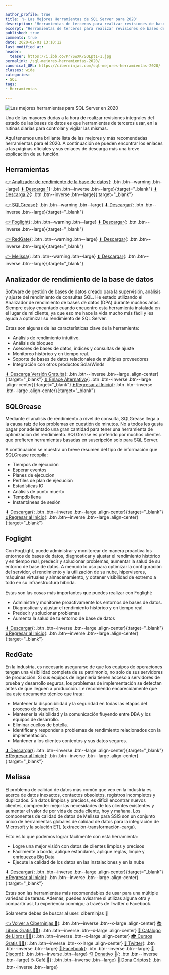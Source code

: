 ```yaml
---

author_profile: true
title: '▷ Las Mejores Herramientas de SQL Server para 2020'
description: "Herramientas de terceros para realizar revisiones de bases de datos desde un servidor de SQL"
excerpt: "Herramientas de terceros para realizar revisiones de bases de datos desde un servidor de SQL"
published: true
comments: true
date: 2020-02-01 13:10:12
last_modified_at: 
header:
  teaser: https://i.ibb.co/Pr7SwXK/SQLpt1-1.jpg
permalink: /sql-mejores-herramientas-2020/
canonical_URL: https://ciberninjas.com/sql-mejores-herramientas-2020/
classes: wide
categories:
- SQL
tags:
- Herramientas

---
```


![](https://i.ibb.co/Pr7SwXK/SQLpt1-1.jpg "Las mejores herramientas para SQL Server en 2020")

Una de las mayores dudas a la hora de realizar revisiones integrales del estado de las bases de datos es que herramientas de terceros usar, en la rutinas diarias para controlar y vigilar las mismas.

Aquí tenemos una brillante lista de las mejores y más recomendadas herramientas para el 2020. A continuación se pueden encontrar los enlaces a las páginas oficiales y sus enlaces de descarga más una breve explicación de su función.

## Herramientas

[👉 Analizador de rendimiento de la base de datos](/sql-mejores-herramientas-2020/#analizador-de-rendimiento-de-la-base-de-datos){: .btn .btn--warning .btn--large} [⬇ Descarga 1](https://www.solarwinds.com/database-performance-analyzer/registration?){: .btn .btn--inverse .btn--large}{:target="_blank"} [⬇ Descarga 2](https://www.solarwinds.com/free-tools/database-performance-analyzer-free){: .btn .btn--inverse .btn--large}{:target="_blank"}

[👉 SQLGrease](/sql-mejores-herramientas-2020/#sqlgrease){: .btn .btn--warning .btn--large} [⬇ Descargar](https://sqlgrease.com/Home/PricingOptions?){: .btn .btn--inverse .btn--large}{:target="_blank"}

[👉 Foglight](/sql-mejores-herramientas-2020/#foglight){: .btn .btn--warning .btn--large} [⬇ Descargar](https://www.quest.com/register/55612/){: .btn .btn--inverse .btn--large}{:target="_blank"}

[👉 RedGate](/sql-mejores-herramientas-2020/#redgate){: .btn .btn--warning .btn--large} [⬇ Descargar](https://www.red-gate.com/products/dba/sql-monitor/entrypage/improve-your-deployment-performance){: .btn .btn--inverse .btn--large}{:target="_blank"}

[👉 Melissa](/sql-mejores-herramientas-2020/#melissa){: .btn .btn--warning .btn--large} [⬇ Descargar](https://www.melissa.com/pricing/){: .btn .btn--inverse .btn--large}{:target="_blank"}

## Analizador de rendimiento de la base de datos

Software de gestión de bases de datos creado para la supervisión, análisis y ajuste del rendimiento de consultas SQL. He estado utilizando el Analizador de rendimiento de bases de datos (DPA) durante muchos años. Siempre estoy encantado cuando encuentro esta herramienta instalada en el lugar de mi cliente, ya que eso me hace la vida mucho más fácil y les ayuda a optimizar su rendimiento de SQL Server.

Estas son algunas de las características clave de la herramienta:

- Análisis de rendimiento intuitivo.
- Análisis de bloqueo
- Asesores de bases de datos, índices y consultas de ajuste
- Monitoreo histórico y en tiempo real.
- Soporte de bases de datos relacionales de múltiples proveedores
- Integración con otros productos SolarWinds

[⬇ Descarga Versión Gratuita](https://www.solarwinds.com/database-performance-analyzer/registration?){: .btn .btn--inverse .btn--large .align-center}{:target="_blank"} [⬇ Enlace Alternativo](https://www.solarwinds.com/free-tools/database-performance-analyzer-free){: .btn .btn--inverse .btn--large .align-center}{:target="_blank"} [⏫ Regresar al Inicio](/sql-mejores-herramientas-2020/#herramientas){: .btn .btn--inverse .btn--large .align-center}{:target="_blank"}

## SQLGrease

Mediante el análisis de rendimiento a nivel de consulta, SQLGrease llega a la causa raíz de los problemas en cuestión de minutos. No a todos les gusta pagar por adelantado una gran cantidad para tener una herramienta de optimización del rendimiento. SQLGrease es preferido por muchos clientes que prefieren herramientas basadas en suscripción solo para SQL Server.

A continuación se muestra un breve resumen del tipo de información que SQLGrease recopila:

- Tiempos de ejecución
- Esperar eventos
- Planes de ejecucion
- Perfiles de plan de ejecución
- Estadísticas IO
- Análisis de punto muerto
- Tempdb llena
- Instantáneas de sesión

[⬇ Descargar](https://sqlgrease.com/Home/PricingOptions?){: .btn .btn--inverse .btn--large .align-center}{:target="_blank"} [⏫ Regresar al Inicio](/sql-mejores-herramientas-2020/#herramientas){: .btn .btn--inverse .btn--large .align-center}{:target="_blank"}

## Foglight

Con FogLight, puede administrar y monitorear de manera proactiva los entornos de bases de datos, diagnosticar y ajustar el rendimiento histórico y en tiempo real, predecir y solucionar problemas, aumentar la salud de su entorno de base de datos. A menudo lo uso para optimizar la configuración del servidor, el rendimiento y la utilización de su nube, hipervisores, máquinas virtuales y almacenamiento, y obtener visibilidad de extremo a todo en su infraestructura híbrida.

Estas son las cosas más importantes que puedes realizar con Foglight:

- Administre y monitoree proactivamente los entornos de bases de datos.
- Diagnosticar y ajustar el rendimiento histórico y en tiempo real.
- Predecir y solucionar problemas
- Aumenta la salud de tu entorno de base de datos

[⬇ Descargar](https://www.quest.com/register/55612/){: .btn .btn--inverse .btn--large .align-center}{:target="_blank"} [⏫ Regresar al Inicio](/sql-mejores-herramientas-2020/#herramientas){: .btn .btn--inverse .btn--large .align-center}{:target="_blank"}

## RedGate

En la industria, es necesario asegurarse de que los equipos de operaciones tengan una visibilidad completa de su patrimonio, no solo de sus servidores de producción. Si sus equipos de ingeniería tienen acceso a servidores de prueba y desarrollo seguros, los problemas de implementación se detectan antes de que lleguen a producción. Le recomiendo encarecidamente que lea este documento técnico que trata:

- Mantener la disponibilidad y la seguridad en todas las etapas del proceso de desarrollo.
- Mantener la visibilidad y la comunicación fluyendo entre DBA y los equipos de desarrollo.
- Eliminar cuellos de botella.
- Identificar y responder a problemas de rendimiento relacionados con la implementación.
- Mantener a los clientes contentos y sus datos seguros.

[⬇ Descargar](https://www.red-gate.com/products/dba/sql-monitor/entrypage/improve-your-deployment-performance){: .btn .btn--inverse .btn--large .align-center}{:target="_blank"} [⏫ Regresar al Inicio](/sql-mejores-herramientas-2020/#herramientas){: .btn .btn--inverse .btn--large .align-center}{:target="_blank"}

## Melissa

El problema de calidad de datos más común que veo en la industria es acerca de datos inexactos, contactos obsoletos, registros incompletos y duplicados. Sin datos limpios y precisos, es difícil encontrar nuevos clientes, comprender mejor las necesidades de los clientes existentes y aumentar el valor de por vida de cada cliente, hoy y mañana. Los componentes de calidad de datos de Melissa para SSIS son un conjunto único de herramientas globales de calidad de datos para la integración de Microsoft y la solución ETL (extracción-transformación-carga).

Esto es lo que podemos lograr fácilmente con esta herramienta:

- Logre una mejor visión con datos de clientes limpios y precisos
- Fácilmente a bordo, aplique estándares, aplique reglas, limpie y enriquezca Big Data
- Ejecute la calidad de los datos en las instalaciones y en la nube

[⬇ Descargar](https://www.melissa.com/pricing/){: .btn .btn--inverse .btn--large .align-center}{:target="_blank"} [⏫ Regresar al Inicio](/sql-mejores-herramientas-2020/#herramientas){: .btn .btn--inverse .btn--large .align-center}{:target="_blank"}

Estas son las herramientas más recomendables de usar para una múltiple variedad de tareas. Además, puedes avisarme si utilizas alguna otra y compartir así, tu experiencia conmigo; a través de Twitter o Facebook. 

Solamente debes de buscar al user: ciberninjas 🤞

[👈 Volver a Ciberninjas 🏡](/){: .btn .btn--inverse .btn--x-large .align-center}
[📚 Libros Gratis 🕵️‍♂️](/biblioteca-de-programacion-y-tecnologia/#page-title){: .btn .btn--inverse .btn--x-large .align-center}
[🛒 Catálogo de Libros 👨‍💻](/libros/#page-title){: .btn .btn--inverse .btn--x-large .align-center}
[🎓 Cursos Gratis 👨‍🏫](/cursos-tecnologia/#page-title){: .btn .btn--inverse .btn--x-large .align-center}
[🐤 Twitter](https://kutt.it/ciberninjast){: .btn .btn--inverse .btn--large} [📘 Facebook](https://kutt.it/cibercursos){: .btn .btn--inverse .btn--large} [💭 Discord](https://kutt.it/ciberninjas_discord){: .btn .btn--inverse .btn--large} [💘 Donativo 🥰](https://kutt.it/donativo){: .btn .btn--inverse .btn--large} [☕ Café 👏](https://kutt.it/Cafe){: .btn .btn--inverse .btn--large} [🎁 Dona Criptos](https://kutt.it/ciberninjas_discord){: .btn .btn--inverse .btn--large}
